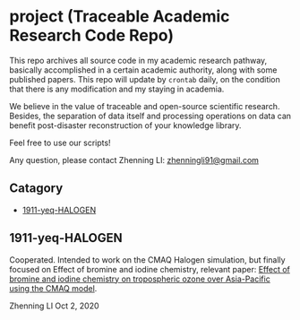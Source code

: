 # project (Traceable Academic Research Code Repo)
This repo archives all source code in my academic research pathway, basically accomplished in a certain academic authority, along with some published papers. 
This repo will update by `crontab` daily, on the condition that there is any modification and my staying in academia.

We believe in the value of traceable and open-source scientific research. 
Besides, the separation of data itself and processing operations on data can benefit post-disaster reconstruction of your knowledge library. 

Feel free to use our scripts!

Any question, please contact Zhenning LI: zhenningli91@gmail.com

## Catagory
* [1911-yeq-HALOGEN](#1911-yeq-HALOGEN)


## 1911-yeq-HALOGEN
Cooperated. Intended to work on the CMAQ Halogen simulation, but finally focused on Effect of bromine and iodine chemistry, relevant paper: [Effect of bromine and iodine chemistry on tropospheric ozone over Asia-Pacific using the CMAQ model](https://www.sciencedirect.com/science/article/pii/S0045653520317902).




Zhenning LI
Oct 2, 2020
